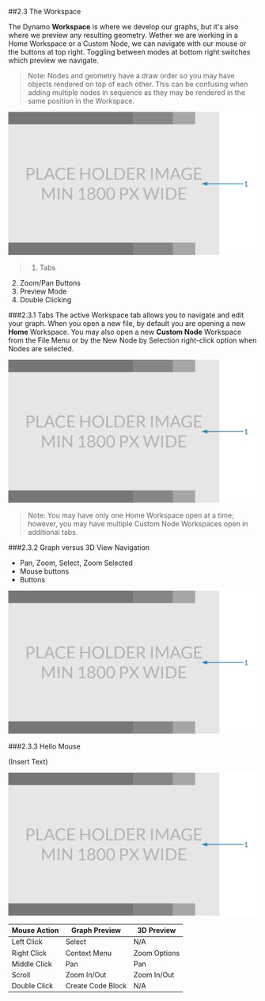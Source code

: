 ##2.3 The Workspace

The Dynamo **Workspace** is where we develop our graphs, but it's also where we preview any resulting geometry. Wether we are working in a Home Workspace or a Custom Node, we can navigate with our mouse or the buttons at top right. Toggling between modes at bottom right switches which preview we navigate. 

> Note: Nodes and geometry have a draw order so you may have objects rendered on top of each other. This can be confusing when adding multiple nodes in sequence as they may be rendered in the same position in the Workspace.

![basic navigation call out](images/Placeholder.png)

>1. Tabs
2. Zoom/Pan Buttons
3. Preview Mode
4. Double Clicking

###2.3.1 Tabs
The active Workspace tab allows you to navigate and edit your graph. When you open a new file, by default you are opening a new **Home** Workspace. You may also open a new **Custom Node** Workspace from the File Menu or by the New Node by Selection right-click option when Nodes are selected. 

![two tabs](images/Placeholder.png)

> Note: You may have only one Home Workspace open at a time; however, you may have multiple Custom Node Workspaces open in additional tabs.

###2.3.2 Graph versus 3D View Navigation
* Pan, Zoom, Select, Zoom Selected
* Mouse buttons
* Buttons

![basic navigation call out](images/Placeholder.png)

###2.3.3 Hello Mouse

(Insert Text)

![basic navigation call out](images/Placeholder.png)

**Mouse Action** | **Graph Preview** | **3D Preview**
--- | --- | ---
Left Click | Select | N/A
Right Click | Context Menu | Zoom Options
Middle Click | Pan | Pan
Scroll | Zoom In/Out | Zoom In/Out
Double Click | Create Code Block | N/A

